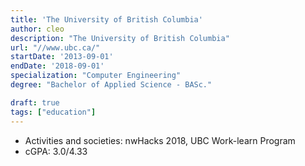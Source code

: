 ```yaml
---
title: 'The University of British Columbia'
author: cleo
description: "The University of British Columbia"
url: "//www.ubc.ca/"
startDate: '2013-09-01'
endDate: '2018-09-01'
specialization: "Computer Engineering"
degree: "Bachelor of Applied Science - BASc."

draft: true
tags: ["education"]
---
```

- Activities and societies: nwHacks 2018, UBC Work-learn Program
- cGPA: 3.0/4.33
